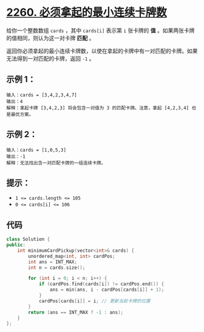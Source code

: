# [2260. 必须拿起的最小连续卡牌数](https://leetcode.cn/problems/minimum-consecutive-cards-to-pick-up/)

给你一个整数数组 `cards` ，其中 `cards[i]` 表示第 `i` 张卡牌的 **值** 。如果两张卡牌的值相同，则认为这一对卡牌 **匹配** 。

返回你必须拿起的最小连续卡牌数，以使在拿起的卡牌中有一对匹配的卡牌。如果无法得到一对匹配的卡牌，返回 `-1` 。

## **示例 1：**

```
输入：cards = [3,4,2,3,4,7]
输出：4
解释：拿起卡牌 [3,4,2,3] 将会包含一对值为 3 的匹配卡牌。注意，拿起 [4,2,3,4] 也是最优方案。
```

## **示例 2：**

```
输入：cards = [1,0,5,3]
输出：-1
解释：无法找出含一对匹配卡牌的一组连续卡牌。
```

## **提示：**

- `1 <= cards.length <= 105`
- `0 <= cards[i] <= 106`

## 代码

```cpp
class Solution {
public:
    int minimumCardPickup(vector<int>& cards) {
        unordered_map<int, int> cardPos;
        int ans = INT_MAX;
        int n = cards.size();

        for (int i = 0; i < n; i++) {
            if (cardPos.find(cards[i]) != cardPos.end()) {
                ans = min(ans, i - cardPos[cards[i]] + 1);
            }
            cardPos[cards[i]] = i; // 更新当前卡牌的位置
        }
        return (ans == INT_MAX ? -1 : ans);
    }
};
```

